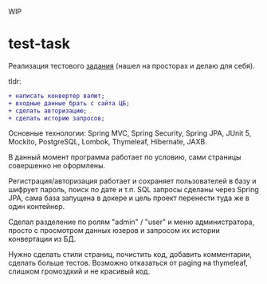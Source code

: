 WIP

# test-task
Реализация тестового [задания](https://github.com/revkov/JAVA.SB2.TEST) (нашел на просторах и делаю для себя).

tldr: 
```diff
+ написать конвертер валют;
+ входные данные брать с сайта ЦБ;
+ сделать авторизацию;
+ сделать историю запросов;
```

 Основные технологии: Spring MVC, Spring Security, Spring JPA, JUnit 5, Mockito, PostgreSQL, Lombok, Thymeleaf,
Hibernate, JAXB.

 В данный момент программа работает по условию, сами страницы совершенно не оформлены.

 Регистрация/авторизация работает и сохраняет пользователей в базу и шифрует пароль, поиск по дате и т.п. SQL запросы
сделаны через Spring JPA, сама база запущена в докере и цель проект перенести туда же в один контейнер.

 Сделал разделение по ролям "admin" / "user" и меню администратора, просто с просмотром данных юзеров и запросом их
истории конвертации из БД.
 
 Нужно сделать стили страниц, почистить код, добавить комментарии, сделать больше тестов. Возможно отказаться от paging
на thymeleaf, слишком громоздкий и не красивый код.
